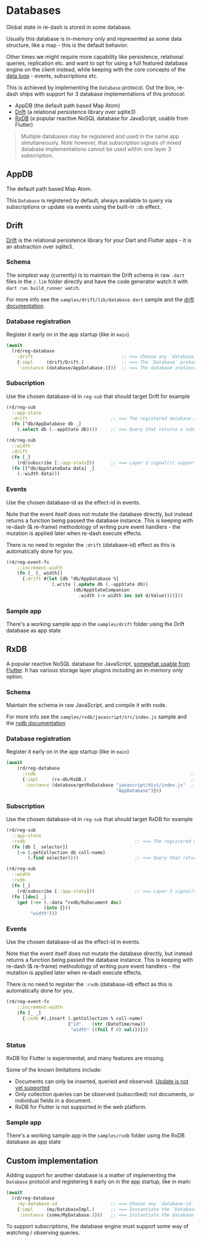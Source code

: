 # Databases

Global state in re-dash is stored in some database.

Usually this database is in-memory only and represented as some data structure, like a map - this is the default behavior.

Other times we might require more capability like persistence, relational queries, replication etc. and want to opt for using a full featured database engine on the client instead, while keeping with the core concepts of the [data loop](https://day8.github.io/re-frame/a-loop/) - events, subscriptions etc.

This is achieved by implementing the `Database` protocol. Out the box, re-dash ships with support for 3 database implementations of this protocol:

- AppDB (the default path based Map Atom)
- [Drift](https://drift.simonbinder.eu/) (a relational persistence library over sqlite3)
- [RxDB](https://rxdb.info/articles/flutter-database.html)  (a popular reactive NoSQL database for JavaScript, usable from Flutter)

> Multiple databases may be registered and used in the same app simultaneously. Note however, that subscription signals of mixed database implementations cannot be used within one layer 3 subscription.

## AppDB

The default path based Map Atom.

This `Database` is registered by default,  always available to query via subscriptions or update via events using the built-in `:db` effect.

## Drift

[Drift](https://drift.simonbinder.eu/) is the relational persistence library for your Dart and Flutter apps - it is an abstraction over sqlite3.

### Schema

The simplest way (currently) is to maintain the Drift schema in raw `.dart` files in the `/.lib` folder directly and have the code generator watch it with `dart run build_runner watch`.

For more info see the `samples/drift/lib/database.dart` sample and the [drift documentation](https://drift.simonbinder.eu/docs/getting-started/#database-class).

### Database registration

Register it early on in the app startup (like in `main`)

```clojure
(await
  (rd/reg-database
    :drift                                 ;; <== Choose any `database-id`
    {:impl     (drift/Drift.)              ;; <== The `Database` protocol implementation
     :instance (database/AppDatabase.)}))  ;; <== The database instance
```

### Subscription

Use the chosen database-id in `reg-sub` that should target Drift for example

```clojure
(rd/reg-sub
  ::app-state
  :drift                               ;; <== The registered database-id
  (fn [^db/AppDatabase db _]
    (.select db (.-appState db))))     ;; <== Query that returns a subsribable (stream)

(rd/reg-sub
  ::width
  :drift
  (fn [_]
    (rd/subscribe [::app-state]))      ;; <== Layer 3 signal(s) supported
  (fn [[^db/AppStateData data] _]
    (.-width data)))
```

### Events

Use the chosen database-id as the effect-id in events.

Note that the event itself does not mutate the database directly, but instead returns a function being passed the database instance. This is keeping with re-dash (& re-frame) methodology of writing pure event handlers - the mutation is applied later when re-dash execute effects.

There is no need to register the `:drift` (database-id) effect as this is automatically done for you.

```clojure
(rd/reg-event-fx
    ::increment-width
    (fn [_ [_ width]]
      {:drift #(let [db ^db/AppDatabase %]
                 (.write (.update db (.-appState db))
                         (db/AppStateCompanion
                           .width (-> width inc int d/Value))))}))
```

### Sample app

There's a working sample app in the `samples/drift` folder using the Drift database as app state


## RxDB

A popular reactive NoSQL database for JavaScript, [somewhat usable from Flutter](https://rxdb.info/articles/flutter-database.html). It has various storage layer plugins including an in-memory only option.

### Schema

Maintain the schema in raw JavaScript, and compile it with node.

For more info see the `samples/rxdb/javascript/src/index.js` sample and the [rxdb documentation](https://github.com/pubkey/rxdb/tree/master/examples/flutter#in-javascript)

### Database registration

Register it  early on in the app startup (like in `main`)

```clojure
(await
    (rd/reg-database
      :rxdb                                                          ;; <== Choose any `database-id`
      {:impl     (rx-db/RxDB.)                                       ;; <== The `Database` protocol implementation
       :instance (database/getRxDatabase "javascript/dist/index.js"  ;; <== The database instance
                                         "AppDatabase")}))
```

### Subscription

Use the chosen database-id in `reg-sub` that should target RxDB for example

```clojure
(rd/reg-sub
  ::app-state
  :rxdb                                         ;; <== The registered database-id
  (fn [db [_ selector]]
    (-> (.getCollection db coll-name)
        (.find selector))))                     ;; <== Query that returns a subsribable (stream)

(rd/reg-sub
  ::width
  :rxdb
  (fn [_]
    (rd/subscribe [::app-state]))               ;; <== Layer 3 signal(s) supported
  (fn [[doc] _]
    (get (->> (.-data ^rxdb/RxDocument doc)
              (into {}))
         "width")))
```

### Events

Use the chosen database-id as the effect-id in events.

Note that the event itself does not mutate the database directly, but instead returns a function being passed the database instance. This is keeping with re-dash (& re-frame) methodology of writing pure event handlers - the mutation is applied later when re-dash execute effects.

There is no need to register the `:rxdb` (database-id) effect as this is automatically done for you.

```clojure
(rd/reg-event-fx
    ::increment-width
    (fn [_ _]
      {:rxdb #(.insert (.getCollection % coll-name)
                       {"id"    (str (DateTime/now))
                        "width" ((fnil f 0) val)})}))
```

### Status

RxDB for Flutter is experimental, and many features are missing.

Some of the known limitations include:

- Documents can only be inserted, queried and observed. [Update is not yet supported](https://pub.dev/documentation/rxdb/latest/rxdb/RxCollection-class.html)
- Only collection queries can be observed (subscribed) not documents, or individual fields in a document.
- RxDB for Flutter is not supported in the web platform.


### Sample app

There's a working sample app in the `samples/rxdb` folder using the RxDB database as app state

## Custom implementation

Adding support for another database is a matter of implementing the `Database` protocol and registering it early on in the app startup, like in main:

```clojure
(await
  (rd/reg-database
    :my-database-id                    ;; <== Choose any `database-id`
    {:impl     (my/DatabaseImpl.)      ;; <== Instantiate the `Database` protocol implementation
     :instance (some/MyDatabase.)}))   ;; <== Instantiate the database instance
```

To support subscriptions, the database engine must support some way of watching / observing queries.
